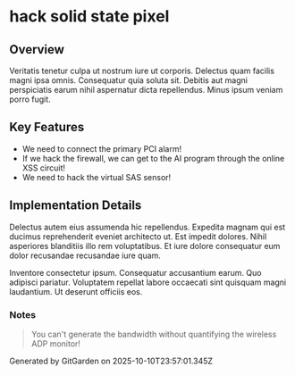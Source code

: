 # hack solid state pixel

## Overview
Veritatis tenetur culpa ut nostrum iure ut corporis. Delectus quam facilis magni ipsa omnis. Consequatur quia soluta sit. Debitis aut magni perspiciatis earum nihil aspernatur dicta repellendus. Minus ipsum veniam porro fugit.

## Key Features
- We need to connect the primary PCI alarm!
- If we hack the firewall, we can get to the AI program through the online XSS circuit!
- We need to hack the virtual SAS sensor!

## Implementation Details
Delectus autem eius assumenda hic repellendus. Expedita magnam qui est ducimus reprehenderit eveniet architecto ut. Est impedit dolores. Nihil asperiores blanditiis illo rem voluptatibus. Et iure dolore consequatur eum dolor recusandae recusandae iure quam.
 Inventore consectetur ipsum. Consequatur accusantium earum. Quo adipisci pariatur. Voluptatem repellat labore occaecati sint quisquam magni laudantium. Ut deserunt officiis eos.

### Notes
> You can't generate the bandwidth without quantifying the wireless ADP monitor!

Generated by GitGarden on 2025-10-10T23:57:01.345Z